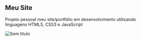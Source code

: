 ## Meu Site

Projeto pessoal meu site/portfólio em desenvolvimento utilizando linguagens HTML5, CSS3 e JavaScript

![Sem título](https://user-images.githubusercontent.com/62772038/135201834-0c6179ec-25a1-424c-9673-ec4a41eda25d.png)

